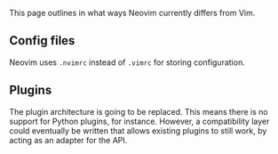 This page outlines in what ways Neovim currently differs from Vim.

## Config files
Neovim uses `.nvimrc` instead of `.vimrc` for storing configuration.

## Plugins
The plugin architecture is going to be replaced. This means there is no support for Python plugins, for instance. However, a compatibility layer could eventually be written that allows existing plugins to still work, by acting as an adapter for the API.